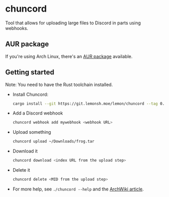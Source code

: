 # chuncord
Tool that allows for uploading large files to Discord in parts using webhooks.

## AUR package

If you're using Arch Linux, there's an [AUR package](https://aur.archlinux.org/packages/chuncord) available.

## Getting started
Note: You need to have the Rust toolchain installed.

- Install Chuncord:
  ```sh
  cargo install --git https://git.lemonsh.moe/lemon/chuncord --tag 0.2
  ```

- Add a Discord webhook
  ```sh
  chuncord webhook add mywebhook <webhook URL>
  ```

- Upload something
  ```sh
  chuncord upload ~/Downloads/frog.tar
  ```

- Download it
  ```sh
  chuncord download <index URL from the upload step>
  ```

- Delete it
  ```sh
  chuncord delete <MID from the upload step>
  ```

- For more help, see `./chuncord --help` and the [ArchWiki article](https://wiki.archlinux.org/title/Chuncord).

